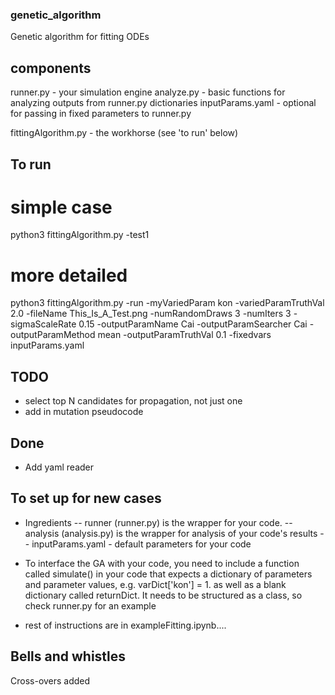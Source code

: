 ### genetic_algorithm
Genetic algorithm for fitting ODEs

## components 
runner.py - your simulation engine
analyze.py - basic functions for analyzing outputs from runner.py dictionaries
inputParams.yaml - optional for passing in fixed parameters to runner.py

fittingAlgorithm.py - the workhorse (see 'to run' below) 


## To run
# simple case 
python3 fittingAlgorithm.py -test1

# more detailed
python3 fittingAlgorithm.py -run -myVariedParam kon -variedParamTruthVal 2.0 -fileName This_Is_A_Test.png -numRandomDraws 3 -numIters 3 -sigmaScaleRate 0.15 -outputParamName Cai -outputParamSearcher Cai -outputParamMethod mean -outputParamTruthVal 0.1 -fixedvars inputParams.yaml 

## TODO
- select top N candidates for propagation, not just one
- add in mutation pseudocode 

## Done 
- Add yaml reader

## To set up for new cases 
- Ingredients 
-- runner (runner.py) is the wrapper for your code. 
-- analysis (analysis.py) is the wrapper for analysis of your code's results
-- inputParams.yaml  - default parameters for your code 

- To interface the GA with your code, you need to include a function called
simulate() in your code that expects a dictionary of parameters and 
parameter values, e.g. 
  varDict['kon'] = 1.
as well as a blank dictionary called returnDict. It needs to be structured as a class, so check runner.py for an example  
- rest of instructions are in exampleFitting.ipynb....

## Bells and whistles
Cross-overs added 


